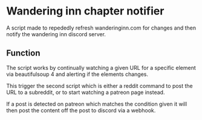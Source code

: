# Wandering inn chapter notifier

A script made to repededly refresh wanderinginn.com for changes and then notify the wandering inn discord server. 

## Function

The script works by continually watching a given URL for a specific element via beautifulsoup 4 and alerting if the elements changes. 

This trigger the second script which is either a reddit command to post the URL to a subreddit, or to start watching a patreon page instead. 

If a post is detected on patreon which matches the condition given it will then post the content off the post to discord via a webhook. 
